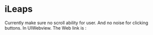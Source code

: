 # iLeaps
Currently make sure no scroll ability for user. And no noise for clicking buttons. In UIWebview. 
The Web link is : 
